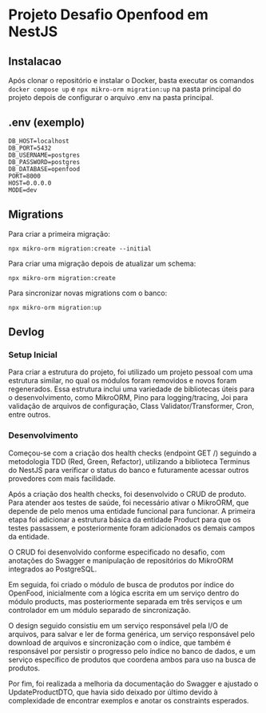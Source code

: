 # Projeto Desafio Openfood em NestJS

## Instalacao

Após clonar o repositório e instalar o Docker, basta executar os comandos `docker compose up` e `npx mikro-orm migration:up` na pasta principal do projeto depois de configurar o arquivo .env na pasta principal.

## .env (exemplo)
```
DB_HOST=localhost
DB_PORT=5432
DB_USERNAME=postgres
DB_PASSWORD=postgres
DB_DATABASE=openfood
PORT=8000
HOST=0.0.0.0
MODE=dev
```

## Migrations

Para criar a primeira migração:
```
npx mikro-orm migration:create --initial
```

Para criar uma migração depois de atualizar um schema:
```
npx mikro-orm migration:create
```

Para sincronizar novas migrations com o banco:
```
npx mikro-orm migration:up
```


## Devlog
### Setup Inicial

Para criar a estrutura do projeto, foi utilizado um projeto pessoal com uma estrutura similar, no qual os módulos foram removidos e novos foram regenerados. Essa estrutura inclui uma variedade de bibliotecas úteis para o desenvolvimento, como MikroORM, Pino para logging/tracing, Joi para validação de arquivos de configuração, Class Validator/Transformer, Cron, entre outros.

### Desenvolvimento

Começou-se com a criação dos health checks (endpoint GET /) seguindo a metodologia TDD (Red, Green, Refactor), utilizando a biblioteca Terminus do NestJS para verificar o status do banco e futuramente acessar outros provedores com mais facilidade.

Após a criação dos health checks, foi desenvolvido o CRUD de produto. Para atender aos testes de saúde, foi necessário ativar o MikroORM, que depende de pelo menos uma entidade funcional para funcionar. A primeira etapa foi adicionar a estrutura básica da entidade Product para que os testes passassem, e posteriormente foram adicionados os demais campos da entidade.

O CRUD foi desenvolvido conforme especificado no desafio, com anotações do Swagger e manipulação de repositórios do MikroORM integrados ao PostgreSQL.

Em seguida, foi criado o módulo de busca de produtos por índice do OpenFood, inicialmente com a lógica escrita em um serviço dentro do módulo products, mas posteriormente separada em três serviços e um controlador em um módulo separado de sincronização.

O design seguido consistiu em um serviço responsável pela I/O de arquivos, para salvar e ler de forma genérica, um serviço responsável pelo download de arquivos e sincronização com o índice, que também é responsável por persistir o progresso pelo índice no banco de dados, e um serviço específico de produtos que coordena ambos para uso na busca de produtos.

Por fim, foi realizada a melhoria da documentação do Swagger e ajustado o UpdateProductDTO, que havia sido deixado por último devido à complexidade de encontrar exemplos e anotar os constraints esperados.
